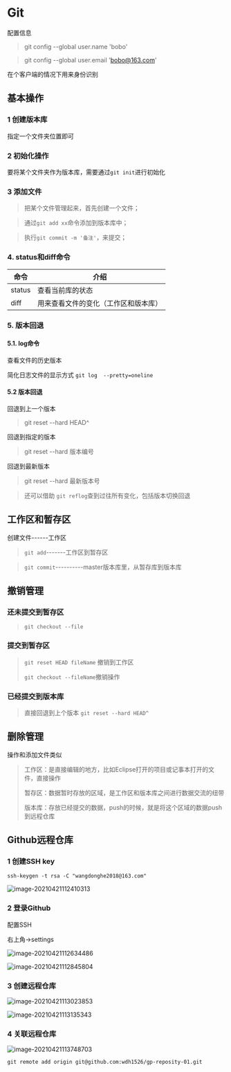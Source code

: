 # Git

配置信息

> git config --global user.name 'bobo'

> git config --global user.email 'bobo@163.com'

在个客户端的情况下用来身份识别

## 基本操作

### 1 创建版本库

指定一个文件夹位置即可

### 2 初始化操作

要将某个文件夹作为版本库，需要通过`git init`进行初始化

### 3 添加文件

> 把某个文件管理起来，首先创建一个文件；

> 通过`git add xx`命令添加到版本库中；

> 执行`git commit -m '备注'`，来提交；

### 4. status和diff命令

| 命令   | 介绍                                 |
| ------ | ------------------------------------ |
| status | 查看当前库的状态                     |
| diff   | 用来查看文件的变化（工作区和版本库） |

### 5. 版本回退

#### 5.1. log命令

查看文件的历史版本

简化日志文件的显示方式 `git log  --pretty=oneline`

#### 5.2 版本回退

回退到上一个版本

> git reset --hard HEAD^

回退到指定的版本

> git reset --hard 版本编号

回退到最新版本

> git reset --hard 最新版本号

> 还可以借助 `git reflog`查到过往所有变化，包括版本切换回退

## 工作区和暂存区

创建文件------工作区

> `git add`-------工作区到暂存区

> `git commit`----------master版本库里，从暂存库到版本库

## 撤销管理

### 还未提交到暂存区

> `git checkout --file `

### 提交到暂存区

> `git reset HEAD fileName` 撤销到工作区
>
> `git checkout --fileName`撤销操作

 ### 已经提交到版本库

> 直接回退到上个版本 `git reset --hard HEAD^`

## 删除管理

操作和添加文件类似

> 工作区：是直接编辑的地方，比如Eclipse打开的项目或记事本打开的文件，直接操作
>
> 暂存区：数据暂时存放的区域，是工作区和版本库之间进行数据交流的纽带
>
> 版本库：存放已经提交的数据，push的时候，就是将这个区域的数据push到远程仓库

## Github远程仓库

### 1 创建SSH key

`ssh-keygen -t rsa -C "wangdonghe2018@163.com"`

![image-20210421112410313](C:\Users\wdh\AppData\Roaming\Typora\typora-user-images\image-20210421112410313.png)

### 2 登录Github

配置SSH

右上角->settings

![image-20210421112634486](C:\Users\wdh\AppData\Roaming\Typora\typora-user-images\image-20210421112634486.png)

![image-20210421112845804](C:\Users\wdh\AppData\Roaming\Typora\typora-user-images\image-20210421112845804.png)

### 3 创建远程仓库

![image-20210421113023853](C:\Users\wdh\AppData\Roaming\Typora\typora-user-images\image-20210421113023853.png)

![image-20210421113135343](C:\Users\wdh\AppData\Roaming\Typora\typora-user-images\image-20210421113135343.png)



### 4 关联远程仓库

![image-20210421113748703](C:\Users\wdh\AppData\Roaming\Typora\typora-user-images\image-20210421113748703.png)

`git remote add origin git@github.com:wdh1526/gp-reposity-01.git`